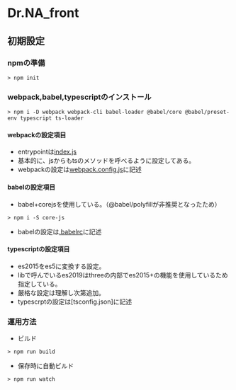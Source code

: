 # Dr.NA_front

## 初期設定

### npmの準備

```shell
> npm init
```

### webpack,babel,typescriptのインストール

```shell
> npm i -D webpack webpack-cli babel-loader @babel/core @babel/preset-env typescript ts-loader
```

#### webpackの設定項目

- entrypointは[index.js](./src/index.js)
- 基本的に、jsからもtsのメソッドを呼べるように設定してある。
- webpackの設定は[webpack.config.js](./webpack.config.js)に記述

#### babelの設定項目

- babel+corejsを使用している。（@babel/polyfillが非推奨となったため）

```shell
> npm i -S core-js
```

- babelの設定は[.babelrc](./.babelrc)に記述

#### typescriptの設定項目

- es2015をes5に変換する設定。
- libで呼んでいるes2019はthreeの内部でes2015+の機能を使用しているため指定している。
- 厳格な設定は理解し次第追加。
- typescrptの設定は[tsconfig.json]に記述

### 運用方法

- ビルド

```shell
> npm run build
```

- 保存時に自動ビルド

```shell
> npm run watch
```
